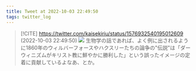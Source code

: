 ```yaml
---
title: Tweet at 2022-10-03 22:49:50
tags: twitter_log
---
```


> [!CITE] https://twitter.com/kaisekiriu/status/1576932540195012609 (2022-10-03 22:49:50)
> ![](https://twitter.com/kaisekiriu/status/1576932540195012609)
> 生物学の話であれば、よく例に出されるように1860年のウィルバーフォースやハクスリーたちの論争の"伝説"は「ダーウィニズムがキリスト教に鮮やかに勝利した」という誤ったイメージの定着に貢献しているよなあ、とか。
